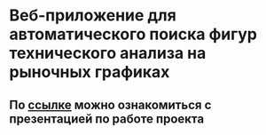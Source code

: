 # Веб-приложение для автоматического поиска фигур технического анализа на рыночных графиках

## По [ссылке](https://file.tpu.ru/index.php/s/LrSx6bD33e43CnG) можно ознакомиться с презентацией по работе проекта
